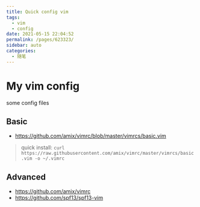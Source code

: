 ```yaml
---
title: Quick config vim
tags: 
  - vim
  - config
date: 2021-05-15 22:04:52
permalink: /pages/623323/
sidebar: auto
categories: 
  - 随笔
---
```


# My vim config

some config files

## Basic

- https://github.com/amix/vimrc/blob/master/vimrcs/basic.vim

> quick install: 
`curl https://raw.githubusercontent.com/amix/vimrc/master/vimrcs/basic.vim -o ~/.vimrc`

## Advanced

- https://github.com/amix/vimrc
- https://github.com/spf13/spf13-vim
